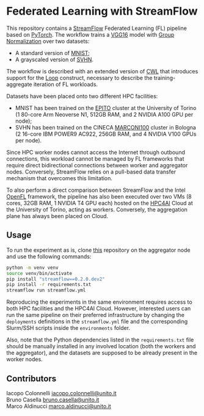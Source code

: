 # Federated Learning with StreamFlow

This repository contains a [StreamFlow](https://streamflow.di.unito.it) Federated Learning (FL) pipeline based on [PyTorch](https://pytorch.org/). The workflow trains a [VGG16](https://pytorch.org/vision/main/models/generated/torchvision.models.vgg16.html) model with [Group Normalization](https://pytorch.org/docs/stable/generated/torch.nn.GroupNorm.html) over two datasets:

- A standard version of [MNIST](https://pytorch.org/vision/main/generated/torchvision.datasets.MNIST.html);
- A grayscaled version of [SVHN](https://pytorch.org/vision/stable/generated/torchvision.datasets.SVHN.html).

The workflow is described with an extended version of [CWL](https://commonwl.org) that introduces support for the [Loop](https://github.com/common-workflow-language/cwltool/pull/1641) construct, necessary to describe the training-aggregate iteration of FL workloads.

Datasets have been placed onto two different HPC facilities:

- MNIST has been trained on the [EPITO](https://hpc4ai.unito.it/documentation/) cluster at the University of Torino (1 80-core Arm Neoverse N1, 512GB RAM, and 2 NVIDIA A100 GPU per node);
- SVHN has been trained on the CINECA [MARCONI100](https://www.hpc.cineca.it/hardware/marconi100) cluster in Bologna (2 16-core IBM POWER9 AC922, 256GB RAM, and 4 NVIDIA V100 GPUs per node).

Since HPC worker nodes cannot access the Internet through outbound connections, this workload cannot be managed by FL frameworks that require direct bidirectional connections between worker and aggregator nodes. Conversely, StreamFlow relies on a pull-based data transfer mechanism that overcomes this limitation.

To also perform a direct comparison between StreamFlow and the Intel [OpenFL](https://openfl.readthedocs.io/en/latest/index.html) framework, the pipeline has also been executed over two VMs (8 cores, 32GB
RAM, 1 NVIDIA T4 GPU each) hosted on the [HPC4AI](https://hpc4ai.unito.it/) Cloud at the University of Torino, acting as workers. Conversely, the aggregation plane has always been placed on Cloud.

## Usage

To run the experiment as is, clone [this](https://github.com/alpha-unito/streamflow-fl) repository on the aggregator node and use the following commands:

```bash
python -m venv venv
source venv/bin/activate
pip install "streamflow==0.2.0.dev2"
pip install -r requirements.txt
streamflow run streamflow.yml
```

Reproducing the experiments in the same environment requires access to both HPC facilities and the HPC4AI Cloud. However, interested users can run the same pipeline on their preferred infrastructure by changing the `deployments` definitions in the `streamflow.yml` file and the corresponding Slurm/SSH scripts inside the `environments` folder.

Also, note that the Python dependencies listed in the `requirements.txt` file should be manually installed in any involved location (both the workers and the aggregator), and the datasets are supposed to be already present in the worker nodes.

## Contributors

Iacopo Colonnelli <iacopo.colonnelli@unito.it>  
Bruno Casella <bruno.casella@unito.it>  
Marco Aldinucci <marco.aldinucci@unito.it>  
